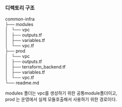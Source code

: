 ### 디렉토리 구조

common-infra<br>
├── modules<br>
│   └── vpc<br>
│       ├── outputs.tf<br>
│       ├── variables.tf<br>
│       └── vpc.tf<br>
├── prod<br>
│   └── vpc<br>
│       ├── outputs.tf<br>
│       ├── terraform_backend.tf<br>
│       ├── variables.tf<br>
│       └── vpc.tf<br>
└── readme.md<br>

modules 폴더는 vpc를 생성하기 위한 공통module폴더이고,<br>
prod 는 운영에서 실제 모듈호출해서 사용하기 위한 경로이다.